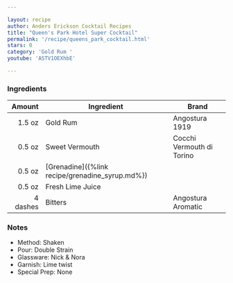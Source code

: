 ```yaml
---

layout: recipe
author: Anders Erickson Cocktail Recipes
title: "Queen's Park Hotel Super Cocktail"
permalink: '/recipe/queens_park_cocktail.html'
stars: 0
category: 'Gold Rum '
youtube: 'ASTV1OEXhbE'

---
```


### Ingredients

| Amount   | Ingredient       | Brand                     |
| -------: | ---------------- | ------------------------- |
|   1.5 oz | Gold Rum         | Angostura 1919            |
|   0.5 oz | Sweet Vermouth   | Cocchi Vermouth di Torino |
|   0.5 oz | [Grenadine]({%link recipe/grenadine_syrup.md%})        |
|   0.5 oz | Fresh Lime Juice |
| 4 dashes | Bitters          | Angostura Aromatic        |

### Notes

- Method: Shaken
- Pour: Double Strain
- Glassware: Nick & Nora
- Garnish: Lime twist
- Special Prep: None


